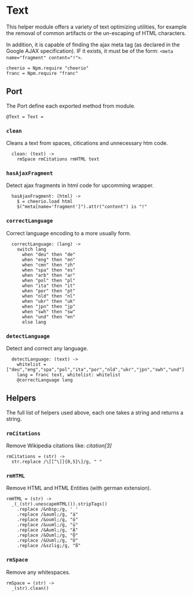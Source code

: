 # Text

This helper module offers a variety of text optimizing utilities, for example
the removal of common artifacts or the un-escaping of HTML characters.

In addition, it is capable of finding the ajax meta tag (as declared in the
Google AJAX specification). IF it exists, it must be of the form:
`<meta name="fragment" content="!">`.

    cheerio = Npm.require "cheerio"
    franc = Npm.require "franc"
    
## Port
The Port define each exported method from module.
    
    @Text = Text =

### `clean`
Cleans a text from spaces, citications and unnecessary htm code.

      clean: (text) -> 
        rmSpace rmCitations rmHTML text
        
### `hasAjaxFragment`
Detect ajax fragments in html code for upcomming wrapper.

      hasAjaxFragment: (html) ->
        $ = cheerio.load html
        $("meta[name='fragment']").attr("content") is "!"
        
### `correctLanguage`
Correct language encoding to a more usually form.

      correctLanguage: (lang) ->
        switch lang
          when "deu" then "de"
          when "eng" then "en"
          when "cmn" then "zh"
          when "spa" then "es"
          when "arb" then "ar"
          when "pol" then "pl"
          when "ita" then "it"
          when "por" then "pt"
          when "nld" then "nl"
          when "ukr" then "uk"
          when "jpn" then "jp"
          when "swh" then "sw"
          when "und" then "en"
          else lang
          
### `detectLanguage`
Detect and correct any language.

      detectLanguage: (text) ->
        whitelist = ["deu","eng","spa","pol","ita","por","nld","ukr","jpn","swh","und"]
        lang = franc text, whitelist: whitelist
        @correctLanguage lang

## Helpers
The full list of helpers used above, each one takes a string and
returns a string.

### `rmCitations`
Remove Wikipedia citations like: *citation[3]*
    
    rmCitations = (str) ->
      str.replace /\[[^\]]{0,5}\]/g, " "

### `rmHTML`
Remove HTML and HTML Entities (with german extension).

    rmHTML = (str) ->
      _(_(str).unescapeHTML()).stripTags()
        .replace /&nbsp;/g, ' '
        .replace /&auml;/g, "ä"
        .replace /&ouml;/g, "ö"
        .replace /&uuml;/g, "ü"
        .replace /&Auml;/g, "Ä"
        .replace /&Ouml;/g, "Ö"
        .replace /&Uuml;/g, "Ü"
        .replace /&szlig;/g, "ß"

### `rmSpace`
Remove any whitespaces.

    rmSpace = (str) ->
      _(str).clean()